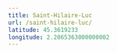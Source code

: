 ```yaml
---
title: Saint-Hilaire-Luc
url: /saint-hilaire-luc/
latitude: 45.3619233
longitude: 2.2065363000000002
---
```

